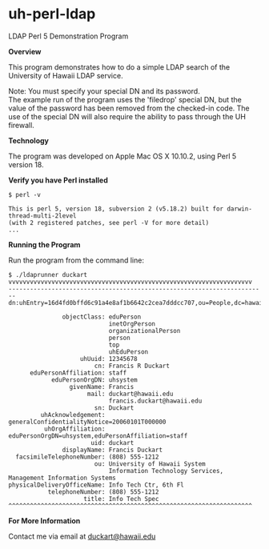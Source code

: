 uh-perl-ldap
===========

LDAP Perl 5 Demonstration Program

**Overview**

This program demonstrates how to do a simple LDAP search
of the University of Hawaii LDAP service.

Note: You must specify your special DN and its password.<br/>
The example run of the program uses the 'filedrop' special DN,
but the value of the password has been removed from the
checked-in code. The use of the special DN will also require
the ability to pass through the UH firewall.

**Technology**

The program was developed on Apple Mac OS X 10.10.2,
using Perl 5 version 18.

**Verify you have Perl installed**

    $ perl -v

    This is perl 5, version 18, subversion 2 (v5.18.2) built for darwin-thread-multi-2level
    (with 2 registered patches, see perl -V for more detail)
    ...

**Running the Program**

Run the program from the command line:

    $ ./ldaprunner duckart
    vvvvvvvvvvvvvvvvvvvvvvvvvvvvvvvvvvvvvvvvvvvvvvvvvvvvvvvvvvvvvvvvvvvv
    ------------------------------------------------------------------------
    dn:uhEntry=16d4fd0bffd6c91a4e8af1b6642c2cea7dddcc707,ou=People,dc=hawaii,dc=edu

                   objectClass: eduPerson
                                inetOrgPerson
                                organizationalPerson
                                person
                                top
                                uhEduPerson
                        uhUuid: 12345678
                            cn: Francis R Duckart
          eduPersonAffiliation: staff
                eduPersonOrgDN: uhsystem
                     givenName: Francis
                          mail: duckart@hawaii.edu
                                francis.duckart@hawaii.edu
                            sn: Duckart
             uhAcknowledgement: generalConfidentialityNotice=20060101T000000
              uhOrgAffiliation: eduPersonOrgDN=uhsystem,eduPersonAffiliation=staff
                           uid: duckart
                   displayName: Francis Duckart
      facsimileTelephoneNumber: (808) 555-1212
                            ou: University of Hawaii System
                                Information Technology Services, Management Information Systems
    physicalDeliveryOfficeName: Info Tech Ctr, 6th Fl
               telephoneNumber: (808) 555-1212
                         title: Info Tech Spec
    ^^^^^^^^^^^^^^^^^^^^^^^^^^^^^^^^^^^^^^^^^^^^^^^^^^^^^^^^^^^^^^^^^^^^


**For More Information**

Contact me via email at duckart@hawaii.edu

